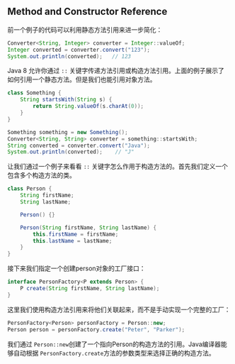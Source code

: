 ## Method and Constructor Reference

前一个例子的代码可以利用静态方法引用来进一步简化：

```java
Converter<String, Integer> converter = Integer::valueOf;
Integer converted = converter.convert("123");
System.out.println(converted);   // 123
```



Java 8 允许你通过 `::` 关键字传递方法引用或构造方法引用。上面的例子展示了如何引用一个静态方法。但是我们也能引用对象方法。

```java
class Something {
	String startsWith(String s) {
		return String.valueOf(s.charAt(0));
	}
}
```

```java
Something something = new Something();
Converter<String, String> converter = something::startsWith;
String converted = converter.convert("Java");
System.out.println(converted);    // "J"
```



让我们通过一个例子来看看 `::` 关键字怎么作用于构造方法的。首先我们定义一个包含多个构造方法的类。

```java
class Person {
    String firstName;
    String lastName;

    Person() {}

    Person(String firstName, String lastName) {
        this.firstName = firstName;
        this.lastName = lastName;
    }
}
```



接下来我们指定一个创建person对象的工厂接口：

```java
interface PersonFactory<P extends Person> {
    P create(String firstName, String lastName);
}
```



这里我们使用构造方法引用来将他们关联起来，而不是手动实现一个完整的工厂：

```java
PersonFactory<Person> personFactory = Person::new;
Person person = personFactory.create("Peter", "Parker");
```



我们通过 `Person::new`创建了一个指向Person的构造方法的引用。Java编译器能够自动根据 `PersonFactory.create`方法的参数类型来选择正确的构造方法。

